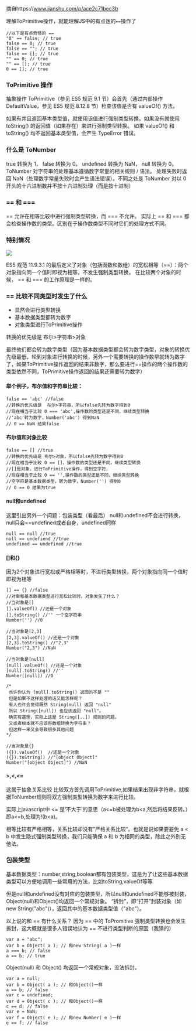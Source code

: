 摘自https://www.jianshu.com/p/ace2c71bec3b

理解ToPrimitive操作，就能理解JS中的有点迷的```==```操作了
```
//以下是有点奇怪的 ==
"0" == false; // true
false == 0; // true
false == ""; // true
false == []; // true
"" == 0; // true
"" == []; // true
0 == []; // true
```
### ToPrimitive 操作
抽象操作 ToPrimitive（参见 ES5 规范 9.1 节）会首先（通过内部操作 DefaultValue，参见 ES5 规范 8.12.8 节）检查该值是否有 valueOf() 方法。

如果有并且返回基本类型值，就使用该值进行强制类型转换。如果没有就使用 toString() 的返回值（如果存在）来进行强制类型转换。
如果 valueOf() 和 toString() 均不返回基本类型值，会产生 TypeError 错误。

### 什么是 ToNumber
true 转换为 1， false 转换为 0。 undefined 转换为 NaN， null 转换为 0。ToNumber 对字符串的处理基本遵循数字常量的相关规则 / 语法。
处理失败时返回 NaN（处理数字常量失败时会产生语法错误）。不同之处是 ToNumber 对以 0 开头的十六进制数并不按十六进制处理（而是按十进制）

### == 和 ===
== 允许在相等比较中进行强制类型转换，而 === 不允许。
实际上 == 和 === 都会检查操作数的类型。区别在于操作数类型不同时它们的处理方式不同。
### 特别情况

![](https://user-gold-cdn.xitu.io/2020/3/12/170cca9258e21a8c?w=196&h=86&f=png&s=3284)

ES5 规范 11.9.3.1 的最后定义了对象（包括函数和数组）的宽松相等（==）：两个对象指向同一个值时即视为相等，不发生强制类型转换。
在比较两个对象的时候， == 和 === 的工作原理是一样的。

### == 比较不同类型时发生了什么
+ 显然会进行类型转换
+ 基本数据类型都转为数字
+ 对象类型进行ToPrimitive操作

转换的优先级是 布尔>字符串>对象

最终他们都会转为数字类型（因为基本数据类型都会转为数字类型，对象的转换优先级最低，轮到对象进行转换的时候，另外一个需要转换的操作数早就转为数字了，如果ToPrimitive操作返回的结果非数字，那么要进行==操作的两个操作数的类型依然不同，ToPrimitive操作返回的结果还需要转为数字）

#### 举个例子，布尔值和字符串比较：
```
false == 'abc' //false
//转换的优先级是  布尔>字符串，所以false先转为数字得到0
//现在相当于比较 0 === 'abc',操作数的类型还是不同，继续类型转换
//'abc'转为数字，Number('abc') 得到NaN
// 0 == NaN 结果false
```

#### 布尔值和对象比较
```
false == [] //true
//转换的优先级是 布尔>对象，所以false先转为数字得到0
//现在相当于比较 0 == []，操作数的类型还是不同，继续类型转换
//[]是对象，进行ToPrimitive操作，得到空字符，
//现在相当于比较 0 == '',操作数的类型还是不同，继续类型转换
//空字符是基本数据类型，转为数字，Number('') 得到0
// 0 == 0 结果为true
```
#### null和undefined
这里引出另外一个问题：包装类型（看最后）
null和undefined不会进行转换，null只会==undefined或者自身，undefined同样
```
null == null //true
null == undefiend //true
undefined == undefined //true
```

#### []和{}
因为2个对象进行宽松或严格相等时，不进行类型转换，两个对象指向同一个值时即视为相等
```
[] == {} //false
//对象和基本数据类型进行宽松比较时，对象发生了什么？
//当对象是[]
[].valueOf() //还是一个对象
[].toString() //'' 一个空字符串
Number('') //0

//当对象是[2,3]
[2,3].valueOf() //还是一个对象
[2,3].toString() //"2,3"
Number("2,3") //NaN

//当对象是[null]
[null].valueOf() //还是一个对象
[null].toString() //''
Number([null]) //0

/*
 也许你认为 [null].toString() 返回的不是 ""
 但是如果不这样处理的话又能怎样呢？
 有人也许会觉得既然 String(null) 返回 "null"
 所以 String([null]) 也应该返回 "null"。
 确实有道理，实际上这是 String([..]) 规则的问题。
 又或者根本就不应该将数组转换为字符串？
 但这样一来又会导致很多其他问题
*/

//当对象是{}
({}).valueOf()  //还是一个对象
({}).toString() //"[object Object]" 
Number("[object Object]") //NaN
```

#### >,<,<=
这属于抽象关系比较
比较双方首先调用ToPrimitive,如果结果出现非字符串，就根据ToNumber规则将双方强制类型转换为数字来进行比较。

实际上javascript中 <= 是‘不大于’的意思（a<=b被处理为b<a,然后将结果反转。）即a<=b,处理为!(b<a)。

相等比较有严格相等，关系比较却没有”严格关系比较“。也就是说如果要避免 a < b 中发生隐式强制类型转换，我们只能确保 a 和 b 为相同的类型，除此之外别无他法。


### 包装类型
基本数据类型：number,string,boolean都有包装类型，这是为了让这些基本数据类型可以方便地调用一些常用的方法，比如toString,valueOf等等

但是null和undefined没有对应的包装类型，所以null和undefined不能够被封装，
Object(null)和Object()均返回一个常规对象。
“拆封”，即“打开”封装对象（如 new String("abc")），返回其中的基本数据类型值（"abc"）。

以上说的和 == 有什么关系？
因为 == 中的 ToPromitive 强制类型转换也会发生拆封，这大概就是很多人错误地认为 == 不进行类型判断的原因（我猜的）

```
var a = "abc";
var b = Object( a ); // 和new String( a )一样
a === b; // false
a == b; // true
```

Object(null) 和 Object() 均返回一个常规对象，没法拆封。
```
var a = null;
var b = Object( a ); // 和Object()一样
a == b; // false
var c = undefined;
var d = Object( c ); // 和Object()一样
c == d; // false
var e = NaN;
var f = Object( e ); // 和new Number( e )一样
e == f; // false
```